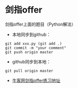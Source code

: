 # 剑指offer

剑指offer上面的题目（Python解法）

- 本地同步到github：
```
git add xxx.py (git add .)
git commit -m "your comment"
git push origin master
```
- github同步到本地：
```
git pull origin master
```
- [牛客网剑指offer练习地址](https://www.nowcoder.com/ta/coding-interviews)
